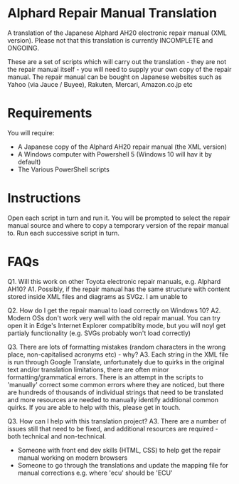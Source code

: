 # Alphard Repair Manual Translation
A translation of the Japanese Alphard AH20 electronic repair manual (XML version). Please not that this translation is currently INCOMPLETE and ONGOING.

These are a set of scripts which will carry out the translation - they are not the repair manual itself - you will need to supply your own copy of the repair manual. The repair manual can be bought on Japanese websites such as Yahoo (via Jauce / Buyee), Rakuten, Mercari, Amazon.co.jp etc

# Requirements
You will require:
- A Japanese copy of the Alphard AH20 repair manual (the XML version)
- A Windows computer with Powershell 5 (Windows 10 will hav it by default)
- The Various PowerShell scripts

# Instructions
Open each script in turn and run it. You will be prompted to select the repair manual source and where to copy a temporary version of the repair manual to. Run each successive script in turn.

# FAQs
Q1. Will this work on other Toyota electronic repair manuals, e.g. Alphard AH10?
A1. Possibly, if the repair manual has the same structure with content stored inside XML files and diagrams as SVGz. I am unable to 

Q2. How do I get the repair manual to load correctly on Windows 10?
A2. Modern OSs don't work very well with the old repair manual. You can try open it in Edge's Internet Explorer compatiblity mode, but you will noyl get partialy functionality (e.g. SVGs probably won't load correctly)

Q3. There are lots of formatting mistakes (random characters in the wrong place, non-capitalised acronyms etc) - why?
A3. Each string in the XML file is run through Google Translate, unfortunately due to quirks in the original text and/or translation limitations, there are often minor formatting/grammatical errors. There is an attempt in the scripts to 'manually' correct some common errors where they are noticed, but there are hundreds of thousands of individual strings that need to be translated and more resources are needed to manually identify additional common quirks. If you are able to help with this, please get in touch.

Q3. How can I help with this translation project?
A3. There are a number of issues still that need to be fixed, and additional resources are required - both technical and non-technical.
* Someone with front end dev skills (HTML, CSS) to help get the repair manual working on modern browsers
* Someone to go through the translations and update the mapping file for manual corrections e.g. where 'ecu' should be 'ECU'
